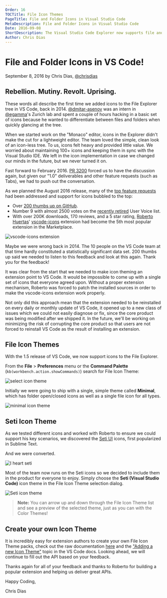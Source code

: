 ```yaml
---
Order: 16
TOCTitle: File Icon Themes
PageTitle: File and Folder Icons in Visual Studio Code
MetaDescription: File and Folder Icons in Visual Studio Code
Date: 2016-09-08
ShortDescription: The Visual Studio Code Explorer now supports file and folder icons. VS Code ships with two icon themes and more are available on the Marketplace.
Author: Chris Dias
---
```


# File and Folder Icons in VS Code!

September 8, 2016 by Chris Dias,  [@chrisdias](https://twitter.com/chrisdias)

## Rebellion. Mutiny. Revolt. Uprising.

These words all describe the first time we added icons to the File Explorer tree in VS Code, back in 2014. [@dmitar-asenov](https://github.com/dimitar-asenov) was an intern in [@egamma](https://github.com/egamma)'s Zurich lab and spent a couple of hours hacking in a basic set of icons because he wanted to differentiate between files and folders when quickly glancing at the tree.

When we started work on the "Monaco" editor, icons in the Explorer didn't make the cut for a lightweight editor. The team loved the simple, clean look of an icon-less tree. To us, icons felt heavy and provided little value. We worried about maintaining 100+ icons and keeping them in sync with the Visual Studio IDE. We left in the icon implementation in case we changed our minds in the future, but we never turned it on.

Fast forward to February 2016. [PR 3200](https://github.com/Microsoft/vscode/pull/3200) forced us to have the discussion again, but given our "1.0" deliverables and other feature requests (such as Tabs), we had to push out the conversation.

As we planned the August 2016 release, many of the [top feature requests](https://github.com/Microsoft/vscode/issues?q=is%3Aopen+is%3Aissue+label%3Afeature-request) had been addressed and support for icons bubbled to the top:

* Over [200 thumbs up on GitHub](https://github.com/Microsoft/vscode/issues/211).
* Number 9 with almost 2500 votes on the [recently retired](http://code.visualstudio.com/blogs/2016/08/19/goodbyeuservoice) User Voice list.
* With over 200K downloads, 170 reviews, and a 5 star rating, [Roberto Huertas](https://github.com/robertohuertasm)' [vscode-icons](https://marketplace.visualstudio.com/items?itemName=robertohuertasm.vscode-icons) extension had become the 5th most popular extension in the Marketplace.

![vscode-icons extension](2016_09_08_vscode-icons.png)

Maybe we were wrong back in 2014. The 10 people on the VS Code team at that time hardly constituted a statistically significant data set. 200 thumbs up said we needed to listen to this feedback and look at this again. Thank you for the feedback!

It was clear from the start that we needed to make icon theming an extension point to VS Code. It would be impossible to come up with a single set of icons that everyone agreed upon. Without a proper extension mechanism, Roberto was forced to patch the installed sources in order to make the vscode-icons extension work properly.

Not only did this approach mean that the extension needed to be reinstalled on every daily or monthly update of VS Code, it opened up to a new class of issues which we could not easily diagnose or fix, since the core product was being modified after we shipped it. In the future, we'll be working on minimizing the risk of corrupting the core product so that users are not forced to reinstall VS Code as the result of installing an extension.

## File Icon Themes

With the 1.5 release of VS Code, we now support icons to the File Explorer.

From the **File** > **Preferences** menu or the **Command Palette** (`kb(workbench.action.showCommands)`) search for File Icon Theme:

![select icon theme](2016_09_08_select-icon-theme.png)

Initially we were going to ship with a single, simple theme called **Minimal**, which has folder open/closed icons as well as a single file icon for all types.

![minimal icon theme](2016_09_08_minimal-icon-theme.png)

## Seti Icon Theme

As we tested different icons and worked with Roberto to ensure we could support his key scenarios, we discovered the [Seti UI](https://github.com/jesseweed/seti-ui) icons, first popularized in Sublime Text.

And we were converted.

![I heart seti](2016_09_08_i-heart-seti.png)

Most of the team now runs on the Seti icons so we decided to include them in the product for everyone to enjoy. Simply choose the **Seti (Visual Studio Code)** icon theme in the File Icon Theme selection dialog.

![Seti icon theme](2016_09_08_seti-icon-theme.png)

>**Note:** You can arrow up and down through the File Icon Theme list and see a preview of the selected theme, just as you can with the Color Themes!

## Create your own Icon Theme

It is incredibly easy for extension authors to create your own File Icon Theme packs, check out the raw documentation [here](https://github.com/Microsoft/vscode/issues/10804) and the ["Adding a new Icon Theme"](/docs/extensions/themes-snippets-colorizers.md#adding-a-new-icon-theme) topic in the VS Code docs. Looking ahead, we will continue to fill out the API based on your feedback.

Thanks again for all of your feedback and thanks to Roberto for building a popular extension and helping us deliver great APIs.

Happy Coding,

Chris Dias